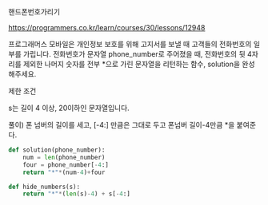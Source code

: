 핸드폰번호가리기

https://programmers.co.kr/learn/courses/30/lessons/12948

프로그래머스 모바일은 개인정보 보호를 위해 고지서를 보낼 때 고객들의 전화번호의 일부를 가립니다.
전화번호가 문자열 phone_number로 주어졌을 때, 전화번호의 뒷 4자리를 제외한 나머지 숫자를 전부 *으로 가린 문자열을 리턴하는 함수, solution을 완성해주세요.

제한 조건

s는 길이 4 이상, 20이하인 문자열입니다.

풀이)
폰 넘버의 길이를 세고, [-4:] 만큼은 그대로 두고 폰넘버 길이-4만큼 *을 붙여준다.


```python
def solution(phone_number):
    num = len(phone_number)
    four = phone_number[-4:]
    return "*"*(num-4)+four
```


```python
def hide_numbers(s):
    return "*"*(len(s)-4) + s[-4:]
```
